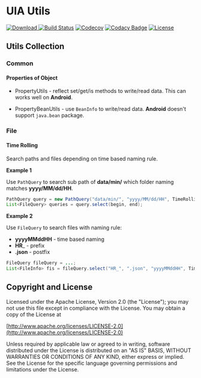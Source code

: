 UIA Utils
================

[![Download](https://api.bintray.com/packages/gazer2kanlin/maven/uia-utils4j/images/download.svg) ](https://bintray.com/gazer2kanlin/maven/uia-utils4j/_latestVersion)
[![Build Status](https://travis-ci.org/gazer2kanlin/uia.utils4j.svg?branch=master)](https://travis-ci.org/gazer2kanlin/uia.utils4j)
[![Codecov](https://img.shields.io/codecov/c/github/gazer2kanlin/uia.utils4j.svg)](https://codecov.io/gh/gazer2kanlin/uia.utils4j)
[![Codacy Badge](https://api.codacy.com/project/badge/Grade/d7210af12c1c4d4f8bbc3e84f0ad4a71)](https://www.codacy.com/app/gazer2kanlin/uia-utils4j?utm_source=github.com&amp;utm_medium=referral&amp;utm_content=gazer2kanlin/uia.utils4j&amp;utm_campaign=Badge_Grade)
[![License](https://img.shields.io/github/license/gazer2kanlin/uia.utils4j.svg)](LICENSE)


## Utils Collection

### Common
#### Properties of Object

* PropertyUtils -
    reflect set/get/is methods to write/read data. This can works well on __Android__.

* PropertyBeanUtils -
    use `BeanInfo` to write/read data. __Android__ doesn't support `java.bean` package.

### File
#### Time Rolling
Search paths and files depending on time based naming rule.

__Example 1__

Use `PathQuery` to search sub path of __data/min/__ which folder naming matches __yyyy/MM/dd/HH__.

```java
PathQuery query = new PathQuery("data/min/", "yyyy/MM/dd/HH", TimeRollingType.HOUR);
List<FileQuery> queries = query.select(begin, end);
```

__Example 2__

Use `FileQuery` to search files with naming rule:

* __yyyyMMddHH__ - time based naming
* __HR___ - prefix
* __.json__ - postfix

```java
FileQuery fileQuery = ...;
List<FileInfo> fis = fileQuery.select("HR_", ".json", "yyyyMMddHH", TimeRollingType.HOUR);
```

## Copyright and License

Licensed under the Apache License, Version 2.0 (the "License");
you may not use this file except in compliance with the License.
You may obtain a copy of the License at

[http://www.apache.org/licenses/LICENSE-2.0](http://www.apache.org/licenses/LICENSE-2.0)

Unless required by applicable law or agreed to in writing, software
distributed under the License is distributed on an "AS IS" BASIS,
WITHOUT WARRANTIES OR CONDITIONS OF ANY KIND, either express or implied.
See the License for the specific language governing permissions and
limitations under the License.
